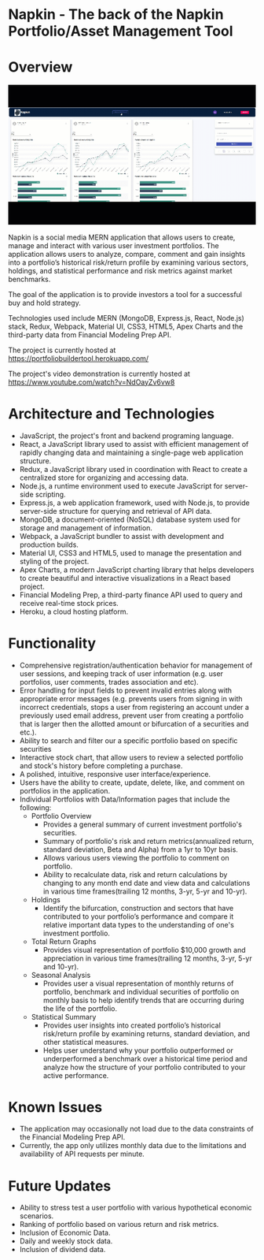 # Napkin - The back of the Napkin Portfolio/Asset Management Tool

# Overview

![projectImage](/client/src/images/napkin.gif)

Napkin is a social media MERN application that allows users to create, manage and interact with various user investment portfolios. The application allows users to analyze, compare, comment and gain insights into a portfolio’s historical risk/return profile by examining various sectors, holdings, and statistical performance and risk metrics against market benchmarks.  

The goal of the application is to provide investors a tool for a successful buy and hold strategy.  

Technologies used include MERN (MongoDB, Express.js, React, Node.js) stack, Redux, Webpack, Material UI, CSS3, HTML5, Apex Charts and the third-party data from Financial Modeling Prep API. 

The project is currently hosted at https://portfoliobuildertool.herokuapp.com/ 

The project's video demonstration is currently hosted at https://www.youtube.com/watch?v=NdOayZv6vw8

# Architecture and Technologies
* JavaScript, the project's front and backend programing language.
* React, a JavaScript library used to assist with efficient management of rapidly changing data and maintaining a single-page web application structure.
* Redux, a JavaScript library used in coordination with React to create a centralized store for organizing and accessing data.
* Node.js, a runtime environment used to execute JavaScript for server-side scripting.
* Express.js, a web application framework, used with Node.js, to provide server-side structure for querying and retrieval of API data.
* MongoDB, a document-oriented (NoSQL) database system used for storage and management of information.
* Webpack, a JavaScript bundler to assist with development and production builds.
* Material UI, CSS3 and HTML5, used to manage the presentation and styling of the project.
* Apex Charts, a modern JavaScript charting library that helps developers to create beautiful and interactive visualizations in a React based project.
* Financial Modeling Prep, a third-party finance API used to query and receive real-time stock prices.
* Heroku, a cloud hosting platform.

# Functionality
* Comprehensive registration/authentication behavior for management of user sessions, and keeping track of user information (e.g. user portfolios, user comments, trades association and etc).
* Error handling for input fields to prevent invalid entries along with appropriate error messages (e.g. prevents users from signing in with incorrect credentials, stops a user from registering an account under a previously used email address, prevent user from creating a portfolio that is larger then the allotted amount or bifurcation of a securities and etc.).
* Ability to search and filter our a specific portfolio based on specific securities
* Interactive stock chart, that allow users to review a selected portfolio and stock's history before completing a purchase.
* A polished, intuitive, responsive user interface/experience.
* Users have the ability to create, update, delete, like, and comment on portfolios in the application.  
* Individual Portfolios with Data/Information pages that include the following:
  * Portfolio Overview
    * Provides a general summary of current investment portfolio's securities.
    * Summary of portfolio's risk and return metrics(annualized return, standard deviation, Beta and Alpha) from a 1yr to 10yr basis.
    * Allows various users viewing the portfolio to comment on portfolio.
    * Ability to recalculate data, risk and return calculations by changing to any month end date and view data and calculations in various time frames(trailing 12 months, 3-yr, 5-yr and 10-yr).
  * Holdings
    * Identify the bifurcation, construction and sectors that have contributed to your portfolio’s performance and compare it relative important data types to the understanding of one's investment portfolio.
  * Total Return Graphs
    * Provides visual representation of portfolio $10,000 growth and appreciation in various time frames(trailing 12 months, 3-yr, 5-yr and 10-yr).
  * Seasonal Analysis
    * Provides user a visual representation of monthly returns of portfolio, benchmark and individual securities of portfolio on monthly basis to help identify trends that are occurring during the life of the portfolio.
  * Statistical Summary
    * Provides user insights into created portfolio’s historical risk/return profile by examining returns, standard deviation, and other statistical measures.
     * Helps user understand why your portfolio outperformed or underperformed a benchmark over a historical time period and analyze how the structure of your portfolio contributed to your active performance.
    

# Known Issues
* The application may occasionally not load due to the data constraints of the Financial Modeling Prep API.
* Currently, the app only utilizes monthly data due to the limitations and availability of API requests per minute.

# Future Updates
* Ability to stress test a user portfolio with various hypothetical economic scenarios.
* Ranking of portfolio based on various return and risk metrics.  
* Inclusion of Economic Data.
* Daily and weekly stock data.
* Inclusion of dividend data.  

 




